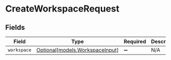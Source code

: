 # CreateWorkspaceRequest


## Fields

| Field                                                          | Type                                                           | Required                                                       | Description                                                    |
| -------------------------------------------------------------- | -------------------------------------------------------------- | -------------------------------------------------------------- | -------------------------------------------------------------- |
| `workspace`                                                    | [Optional[models.WorkspaceInput]](../models/workspaceinput.md) | :heavy_minus_sign:                                             | N/A                                                            |